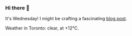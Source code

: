 ### Hi there :wave:

It's Wednesday! I might be crafting a fascinating [blog post](https://www.benjaminwuethrich.dev).

Weather in Toronto: clear, at +12°C.
